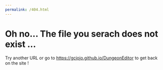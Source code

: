 ```yaml
---
permalink: /404.html
---
```


# Oh no... The file you serach does not exist ...
 Try another URL or go to https://gcjojo.github.io/DungeonEditor to get back on the site !
